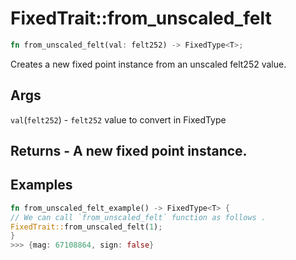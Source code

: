 # FixedTrait::from\_unscaled\_felt

```rust
fn from_unscaled_felt(val: felt252) -> FixedType<T>;
```

Creates a new fixed point instance from an unscaled felt252 value.

## Args

`val`(`felt252`) - `felt252` value to convert in FixedType<T>

## Returns - A new fixed point instance.

## Examples

```rust
fn from_unscaled_felt_example() -> FixedType<T> {
// We can call `from_unscaled_felt` function as follows .
FixedTrait::from_unscaled_felt(1);
}
>>> {mag: 67108864, sign: false}
```
